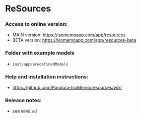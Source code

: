 # ReSources

### Access to online version:
- MAIN version: https://isomemoapp.com/app/resources
- BETA version: https://isomemoapp.com/app/resources-beta

### Folder with example models
- `inst/app/predefinedModels`

### Help and installation instructions:
- https://github.com/Pandora-IsoMemo/resources/wiki

### Release notes:
- see `NEWS.md` 
